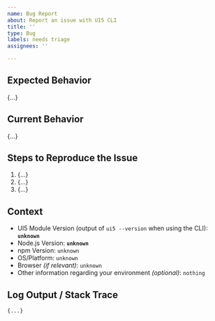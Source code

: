 ```yaml
---
name: Bug Report
about: Report an issue with UI5 CLI
title: ''
type: Bug
labels: needs triage
assignees: ''

---
```


<!--
Hey there 👋 Please have a look at our guidelines on reporting issues:
https://github.com/UI5/cli/blob/v4/CONTRIBUTING.md#-reporting-issues

Please use this template and replace as many "{...}" and "unknown" as possible.
Thank you 🧡
-->

## Expected Behavior
{...}

## Current Behavior
{...}

## Steps to Reproduce the Issue
<!--
    Please provide detailed steps on how we can reproduce your issue.
    Depending on your issue, consider forking our sample app to reproduce it here: https://github.com/SAP/openui5-sample-app
-->
1. {...}
2. {...}
3. {...}

## Context
 * UI5 Module Version (output of `ui5 --version` when using the CLI): **`unknown`**
 * Node.js Version: **`unknown`**
 * npm Version: `unknown`
 * OS/Platform: `unknown`
 * Browser *(if relevant)*: `unknown`
 * Other information regarding your environment *(optional)*: `nothing`

## Log Output / Stack Trace
<!--
    When using the UI5 CLI, try adding the "--verbose" flag to get extended logging.
    Please remove or obfuscate any sensitive information shown in the log.
-->

```
{...}
```
